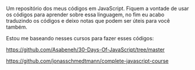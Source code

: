 Um repositório dos meus códigos em JavaScript.
Fiquem a vontade de usar os códigos para aprender sobre essa linguagem, no fim eu acabo traduzindo os códigos e deixo notas que podem ser úteis para você também.

Estou me baseando nesses cursos para fazer esses códigos:

https://github.com/Asabeneh/30-Days-Of-JavaScript/tree/master

https://github.com/jonasschmedtmann/complete-javascript-course
